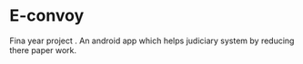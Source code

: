 # E-convoy
Fina year project .
An android app which helps judiciary system by reducing there paper work.
